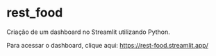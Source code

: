 # rest_food
Criação de um dashboard no Streamlit utilizando Python. 

Para acessar o dashboard, clique aqui:
https://rest-food.streamlit.app/
